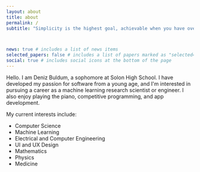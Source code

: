 ```yaml
---
layout: about
title: about
permalink: /
subtitle: "Simplicity is the highest goal, achievable when you have overcome all difficulties" - Frédéric Chopin



news: true # includes a list of news items
selected_papers: false # includes a list of papers marked as "selected={true}"
social: true # includes social icons at the bottom of the page
---
```


Hello. I am Deniz Buldum, a sophomore at Solon High School. I have developed my passion for software from a young age, and I'm interested in pursuing a career as a machine learning research scientist or engineer. I also enjoy playing the piano, competitive programming, and app development. 

My current interests include:
- Computer Science
- Machine Learning
- Electrical and Computer Engineering
- UI and UX Design
- Mathematics
- Physics
- Medicine